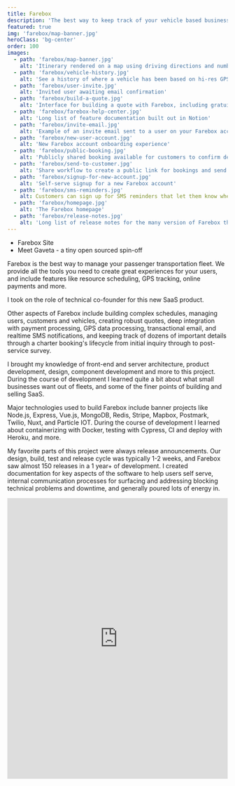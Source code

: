 ```yaml
---
title: Farebox
description: 'The best way to keep track of your vehicle based business'
featured: true
img: 'farebox/map-banner.jpg'
heroClass: 'bg-center'
order: 100
images: 
  - path: 'farebox/map-banner.jpg'
    alt: 'Itinerary rendered on a map using driving directions and numbered stop points'
  - path: 'farebox/vehicle-history.jpg'
    alt: 'See a history of where a vehicle has been based on hi-res GPS trace data'
  - path: 'farebox/user-invite.jpg'
    alt: 'Invited user awaiting email confirmation'
  - path: 'farebox/build-a-quote.jpg'
    alt: 'Interface for building a quote with Farebox, including gratuity, tips, services, fees, and more'
  - path: 'farebox/farebox-help-center.jpg'
    alt: 'Long list of feature documentation built out in Notion'
  - path: 'farebox/invite-email.jpg'
    alt: 'Example of an invite email sent to a user on your Farebox account'
  - path: 'farebox/new-user-account.jpg'
    alt: 'New Farebox account onboarding experience'
  - path: 'farebox/public-booking.jpg'
    alt: 'Publicly shared booking available for customers to confirm details and pay for their reservation'
  - path: 'farebox/send-to-customer.jpg'
    alt: 'Share workflow to create a public link for bookings and send a customized email when sharing with them'
  - path: 'farebox/signup-for-new-account.jpg'
    alt: 'Self-serve signup for a new Farebox account'
  - path: 'farebox/sms-reminders.jpg'
    alt: Customers can sign up for SMS reminders that let them know when their reservation starts, and if a company using Farebox GPS trackers they'll see their vehicle's position in realtime on a map
  - path: 'farebox/homepage.jpg'
    alt: 'The Farebox homepage'
  - path: 'farebox/release-notes.jpg'
    alt: 'Long list of release notes for the many version of Farebox that have been released to paying customer'
---
```


* <StyleLink href="https://farebox.io/">Farebox Site</StyleLink>
* <StyleLink href="https://medium.com/@alanlanguirand/you-cant-argue-with-results-b5b9472f4caa">Meet Gaveta - a tiny open sourced spin-off</StyleLink>

Farebox is the best way to manage your passenger transportation fleet. We provide all the tools you need to create great experiences for your users, and include features like resource scheduling, GPS tracking, online payments and more.

I took on the role of technical co-founder for this new SaaS product.

<image-carousel :images="images"></image-carousel>

Other aspects of Farebox include building complex schedules, managing users, customers and vehicles, creating robust quotes, deep integration with payment processing, GPS data processing, transactional email, and realtime SMS notifications, and keeping track of dozens of important details through a charter booking's lifecycle from initial inquiry through to post-service survey. 


I brought my knowledge of front-end and server architecture, product development, design, component development and more to this project. During the course of development I learned quite a bit about what small businesses want out of fleets, and some of the finer points of building and selling SaaS. 

Major technologies used to build Farebox include banner projects like Node.js, Express, Vue.js, MongoDB, Redis, Stripe, Mapbox, Postmark, Twilio, Nuxt, and Particle IOT. During the course of development I learned about containerizing with Docker, testing with Cypress, CI and deploy with Heroku, and more.

My favorite parts of this project were always release announcements. Our design, build, test and release cycle was typically 1-2 weeks, and Farebox saw almost 150 releases in a 1 year+ of development. I created documentation for key aspects of the software to help users self serve, internal communication processes for surfacing and addressing blocking technical problems and downtime, and generally poured lots of energy in. 

<iframe width="100%" height="640" src="https://www.youtube.com/embed/aEZ8MK8lShM" title="YouTube video player" frameborder="0" allow="accelerometer; autoplay; clipboard-write; encrypted-media; gyroscope; picture-in-picture" allowfullscreen></iframe>